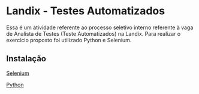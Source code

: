 # Landix - Testes Automatizados

Essa é um atividade referente ao processo seletivo interno referente à vaga de Analista de Testes (Teste Automatizados) na Landix. Para realizar o exercício proposto foi utilizado Python e Selenium.

## Instalação 

[Selenium](https://selenium-python.readthedocs.io/)

[Python](https://docs.python.org/3/)
